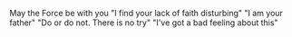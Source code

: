 May the Force be with you
"I find your lack of faith disturbing"
"I am your father"
"Do or do not. There is no try"
"I've got a bad feeling about this"
